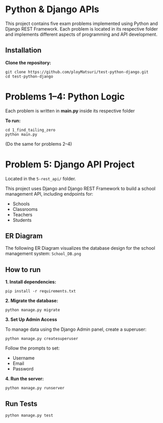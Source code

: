 # Python & Django APIs

This project contains five exam problems implemented using Python and Django REST Framework. Each problem is located in its respective folder and implements different aspects of programming and API development.

## Installation

**Clone the repository:**
```
git clone https://github.com/ployMatsuri/test-python-django.git
cd test-python-django
```

# Problems 1–4: Python Logic 
Each problem is written in **main.py** inside its respective folder

**To run:**
```
cd 1_find_tailing_zero
python main.py
```
(Do the same for problems 2–4)

# Problem 5: Django API Project
Located in the ```5-rest_api/``` folder.

This project uses Django and Django REST Framework to build a school management API, including endpoints for:
- Schools
- Classrooms
- Teachers
- Students

## ER Diagram
The following ER Diagram visualizes the database design for the school management system: ```School_DB.png```

## How to run

**1. Install dependencies:**
```
pip install -r requirements.txt
```

**2. Migrate the database:**
```
python manage.py migrate
```

**3. Set Up Admin Access**

To manage data using the Django Admin panel, create a superuser:

```
python manage.py createsuperuser
```

Follow the prompts to set:
- Username
- Email 
- Password

**4. Run the server:**
```
python manage.py runserver
```

## Run Tests
```
python manage.py test
```

